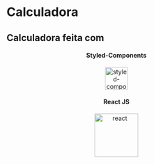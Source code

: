 # Calculadora

<h2>Calculadora feita com</h2>


<center>
    <h4>Styled-Components</h4>
    <img width="52" height="52" src="https://img.icons8.com/color/48/styled-components.png" alt="styled-components"/> 
</center>
<center>
    <h4>React JS</h4>
    <img width="100" height="100" src="https://img.icons8.com/plasticine/100/react.png" alt="react"/>
</center>
